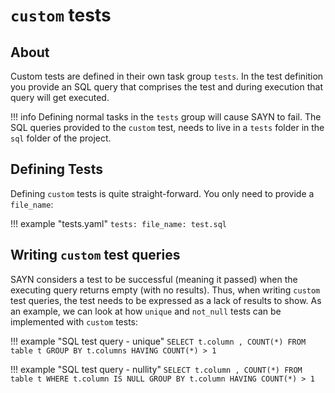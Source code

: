# `custom` tests

## About

Custom tests are defined in their own task group `tests`. In the test definition you provide an SQL query that comprises the test and during execution that query will get executed.

!!! info
    Defining normal tasks in the `tests` group will cause SAYN to fail. The SQL queries provided to the `custom` test, needs to live in a `tests` folder in the `sql` folder of the project.

## Defining Tests

Defining `custom` tests is quite straight-forward. You only need to provide a `file_name`:

!!! example "tests.yaml"
    ```
    tests:
      file_name: test.sql
    ```


## Writing `custom` test queries

SAYN considers a test to be successful (meaning it passed) when the executing query returns empty (with no results). Thus, when writing `custom` test queries, the test needs to be expressed as a lack of results to show. As an example, we can look at how `unique` and `not_null` tests can be implemented with `custom` tests:

!!! example "SQL test query - unique"
    ```
    SELECT t.column
         , COUNT(*)
      FROM table t
     GROUP BY t.columns
    HAVING COUNT(*) > 1
    ```

!!! example "SQL test query - nullity"
    ```
    SELECT t.column
         , COUNT(*)
      FROM table t
     WHERE t.column IS NULL
     GROUP BY t.column
    HAVING COUNT(*) > 1
    ```
